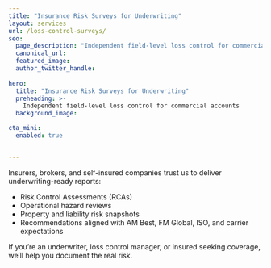```yaml
---
title: "Insurance Risk Surveys for Underwriting"
layout: services
url: /loss-control-surveys/
seo:
  page_description: "Independent field-level loss control for commercial accounts"
  canonical_url:
  featured_image:
  author_twitter_handle:
  
hero:
  title: "Insurance Risk Surveys for Underwriting"
  preheading: >-
    Independent field-level loss control for commercial accounts
  background_image: 

cta_mini:
  enabled: true


---
```


Insurers, brokers, and self-insured companies trust us to deliver underwriting-ready reports:
- Risk Control Assessments (RCAs)
- Operational hazard reviews
- Property and liability risk snapshots
- Recommendations aligned with AM Best, FM Global, ISO, and carrier expectations

If you’re an underwriter, loss control manager, or insured seeking coverage, we’ll help you document the real risk.

